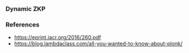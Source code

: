 ### Dynamic ZKP

### References

-   https://eprint.iacr.org/2016/260.pdf
-   https://blog.lambdaclass.com/all-you-wanted-to-know-about-plonk/
